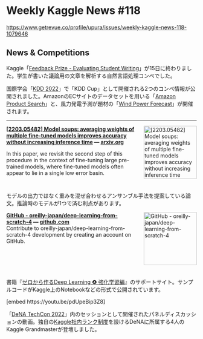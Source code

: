 # Weekly Kaggle News #118
https://www.getrevue.co/profile/upura/issues/weekly-kaggle-news-118-1079646
<h3><h2>News &amp; Competitions</h2><p>Kaggle「<a href="https://www.kaggle.com/c/feedback-prize-2021" target="_blank">Feedback Prize - Evaluating Student Writing</a>」が15日に終わりました。学生が書いた議論用の文章を解析する自然言語処理コンペでした。</p><p>国際学会「<a href="https://kdd.org/kdd2022/" target="_blank">KDD 2022</a>」で「KDD Cup」として開催される2つのコンペ情報が公開されました。AmazonのECサイトのデータセットを用いる「<a href="https://www.aicrowd.com/challenges/esci-challenge-for-improving-product-search" target="_blank">Amazon Product Search</a>」と、風力発電予測が題材の「<a href="https://aistudio.baidu.com/aistudio/competition/detail/152/0/introduction" target="_blank">Wind Power Forecast</a>」が開催されます。</p></h3>
<hr>
<p>
<img width="140" height="140" alt="[2203.05482] Model soups: averaging weights of multiple fine-tuned models improves accuracy without increasing inference time" style="float: right; margin-left: 20px; margin-bottom: 20px;" src="https://s3.amazonaws.com/revue/items/images/014/677/823/thumb/arxiv-logo-twitter-square.png?1647231088" />
<strong style='display: block;'><a href="https://arxiv.org/abs/2203.05482?utm_campaign=Weekly%20Kaggle%20News&amp;utm_medium=email&amp;utm_source=Revue%20newsletter">[2203.05482] Model soups: averaging weights of multiple fine-tuned models improves accuracy without increasing inference time</a> &mdash; <a href="https://arxiv.org/abs/2203.05482">arxiv.org</a></strong>
<p>In this paper, we revisit the second step of this procedure in the context of fine-tuning large pre-trained models, where fine-tuned models often appear to lie in a single low error basin.</p>
</p>
<div style='clear: both;'></div>
<p><p>モデルの出力ではなく重みを混ぜ合わせるアンサンブル手法を提案している論文。推論時のモデルが1つで済む利点があります。</p></p>
<p>
<img width="140" height="140" alt="GitHub - oreilly-japan/deep-learning-from-scratch-4" style="float: right; margin-left: 20px; margin-bottom: 20px;" src="https://s3.amazonaws.com/revue/items/images/014/692/245/thumb/deep-learning-from-scratch-4?1647278083" />
<strong style='display: block;'><a href="https://github.com/oreilly-japan/deep-learning-from-scratch-4?utm_campaign=Weekly%20Kaggle%20News&amp;utm_medium=email&amp;utm_source=Revue%20newsletter">GitHub - oreilly-japan/deep-learning-from-scratch-4</a> &mdash; <a href="https://github.com/oreilly-japan/deep-learning-from-scratch-4">github.com</a></strong>
Contribute to oreilly-japan/deep-learning-from-scratch-4 development by creating an account on GitHub.
</p>
<div style='clear: both;'></div>
<p><p>書籍『<a href="https://www.amazon.co.jp/dp/4873119758" target="_blank">ゼロから作るDeep Learning ❹ 強化学習編</a>』のサポートサイト。サンプルコードがKaggle上のNotebookなどの形式で公開されています。</p></p>
[embed https://youtu.be/pdUpeBip3Z8]
<p><p>「<a href="https://dena.connpass.com/event/237949/?utm_campaign=Weekly%20Kaggle%20News&amp;utm_medium=email&amp;utm_source=Revue%20newsletter" target="_blank">DeNA TechCon 2022</a>」内のセッションとして開催されたパネルディスカッションの動画。独自の<a href="https://dena.ai/kaggle/?utm_campaign=Weekly%20Kaggle%20News&amp;utm_medium=email&amp;utm_source=Revue%20newsletter" target="_blank">Kaggle社内ランク制度</a>を設けるDeNAに所属する4人のKaggle Grandmasterが登壇しました。</p></p>

